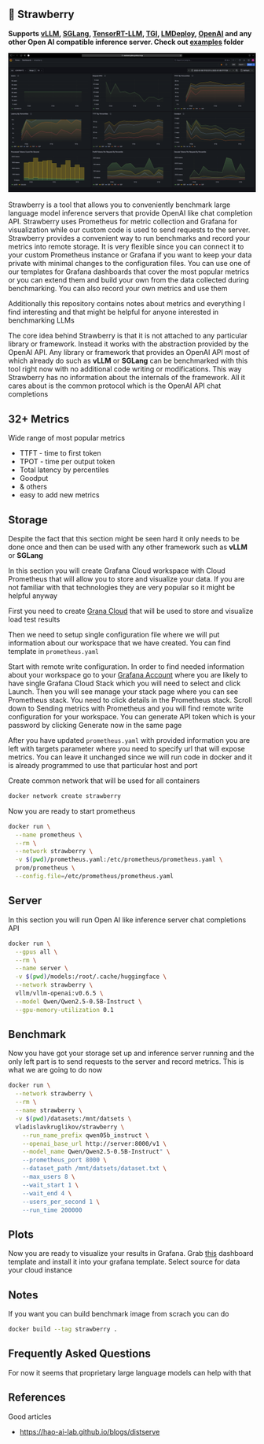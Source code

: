 ## 🍓 Strawberry

**Supports [vLLM](https://github.com/vllm-project/vllm), [SGLang](https://github.com/sgl-project/sglang), [TensorRT-LLM](https://github.com/NVIDIA/TensorRT-LLM), [TGI](https://github.com/huggingface/text-generation-inference), [LMDeploy](https://github.com/InternLM/lmdeploy), [OpenAI](http://openai.com) and any other Open AI compatible inference server. Check out [examples](./examples) folder**

![Dashboard Image](./resources/dashboard.png)

Strawberry is a tool that allows you to conveniently benchmark large language model inference servers that provide OpenAI like chat completion API. Strawberry uses Prometheus for metric collection and Grafana for visualization while our custom code is used to send requests to the server. Strawberry provides a convenient way to run benchmarks and record your metrics into remote storage. It is very flexible since you can connect it to your custom Prometheus instance or Grafana if you want to keep your data private with minimal changes to the configuration files. You can use one of our templates for Grafana dashboards that cover the most popular metrics or you can extend them and build your own from the data collected during benchmarking. You can also record your own metrics and use them

Additionally this repository contains notes about metrics and everything I find interesting and that might be helpful for anyone interested in benchmarking LLMs

The core idea behind Strawberry is that it is not attached to any particular library or framework. Instead it works with the abstraction provided by the OpenAI API. Any library or framework that provides an OpenAI API most of which already do such as **vLLM** or **SGLang** can be benchmarked with this tool right now with no additional code writing or modifications. This way Strawberry has no information about the internals of the framework. All it cares about is the common protocol which is the OpenAI API chat completions

## 32+ Metrics

Wide range of most popular metrics

* TTFT - time to first token
* TPOT - time per output token
* Total latency by percentiles
* Goodput
* & others
* easy to add new metrics

## Storage

Despite the fact that this section might be seen hard it only needs to be done once and then can be used with any other framework such as **vLLM** or **SGLang**

In this section you will create Grafana Cloud workspace with Cloud Prometheus that will allow you to store and visualize your data. If you are not familiar with that technologies they are very popular so it might be helpful anyway

First you need to create [Grana Cloud](https://grafana.com/products/cloud) that will be used to store and visualize load test results

Then we need to setup single configuration file where we will put information about our workspace that we have created. You can find template in `prometheus.yaml`

Start with remote write configuration. In order to find needed information about your workspace go to your [Grafana Account](https://grafana.com/auth/sign-in) where you are likely to have single Grafana Cloud Stack which you will need to select and click Launch. Then you will see manage your stack page where you can see Prometheus stack. You need to click details in the Prometheus stack. Scroll down to Sending metrics with Prometheus and you will find remote write configuration for your workspace. You can generate API token which is your password by clicking Generate now in the same page

After you have updated `prometheus.yaml` with provided information you are left with targets parameter where you need to specify url that will expose metrics. You can leave it unchanged since we will run code in docker and it is already programmed to use that particular host and port

Create common network that will be used for all containers

```bash
docker network create strawberry
```

Now you are ready to start prometheus

```bash
docker run \
  --name prometheus \
  --rm \
  --network strawberry \
  -v $(pwd)/prometheus.yaml:/etc/prometheus/prometheus.yaml \
  prom/prometheus \
  --config.file=/etc/prometheus/prometheus.yaml
```

## Server

In this section you will run Open AI like inference server chat completions API

```bash
docker run \
  --gpus all \
  --rm \
  --name server \
  -v $(pwd)/models:/root/.cache/huggingface \
  --network strawberry \
  vllm/vllm-openai:v0.6.5 \
  --model Qwen/Qwen2.5-0.5B-Instruct \
  --gpu-memory-utilization 0.1
```

## Benchmark

Now you have got your storage set up and inference server running and the only left part is to send requests to the server and record metrics. This is what we are going to do now

```bash
docker run \
  --network strawberry \
  --rm \
  --name strawberry \
  -v $(pwd)/datasets:/mnt/datsets \
  vladislavkruglikov/strawberry \
    --run_name_prefix qwen05b_instruct \
    --openai_base_url http://server:8000/v1 \
    --model_name Qwen/Qwen2.5-0.5B-Instruct" \
    --prometheus_port 8000 \
    --dataset_path /mnt/datsets/dataset.txt \
    --max_users 8 \
    --wait_start 1 \
    --wait_end 4 \
    --users_per_second 1 \
    --run_time 200000
```

## Plots

Now you are ready to visualize your results in Grafana. Grab [this](./grafana/dashboard.json) dashboard template and install it into your grafana template. Select source for data your cloud instance

## Notes

If you want you can build benchmark image from scrach you can do

```bash
docker build --tag strawberry .
```

## Frequently Asked Questions

For now it seems that proprietary large language models can help with that

## References

Good articles

* https://hao-ai-lab.github.io/blogs/distserve

